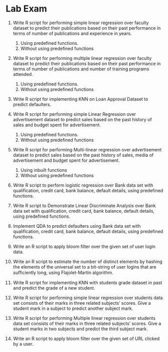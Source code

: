 # Lab Exam

1. Write R script for performing simple linear regression over faculty dataset to predict their publications based on their past performance in terms of number of publications and experience in years.
    1. Using predefined functions.
    2. Without using predefined functions

2. Write R script for performing multiple linear regression over faculty dataset to predict their publications based on their past performance in terms of number of publications and number of training programs attended.
    1. Using predefined functions.
    2. Without using predefined functions

3. Write R script for implementing KNN on Loan Approval Dataset to predict defaulters.

4. Write R script for performing simple Linear Regression over advertisement dataset to predict sales based on the past history of sales and budget spent for advertisement.
    1. Using predefined functions.
    2. Without using predefined functions

5. Write R script for performing Multi-linear regression over advertisement dataset to predict sales based on the past history of sales, media of advertisement and budget spent for advertisement.
    1. Using inbuilt functions
    2. Without using predefined functions

6. Write R script to perform logistic regression over Bank data set with qualification, credit card, bank balance, default details, using predefined functions.

7. Write R script to Demonstrate Linear Discriminate Analysis over Bank data set with qualification, credit card, bank balance, default details, using predefined functions.

8. Implement QDA to predict defaulters using Bank data set with qualification, credit card, bank balance, default details, using predefined functions.

9. Write an R script to apply bloom filter over the given set of user login data.

10. Write an R script to estimate the number of distinct elements by hashing the elements of the universal set to a bit-string of user logins that are suﬃciently long, using Flajolet-Martin algorithm.

11. Write R script for implementing KNN with students grade dataset in past and predict the grade of a new student.

12. Write R script for performing simple linear regression over students data set consists of their marks in three related subjects’ scores. Give a student mark in a subject to predict another subject mark.

13. Write R script for performing Multiple linear regression over students data set consists of their marks in three related subjects’ scores. Give a student marks in two subjects and predict the third subject mark.

14. Write an R script to apply bloom filter over the given set of URL clicked by a user.